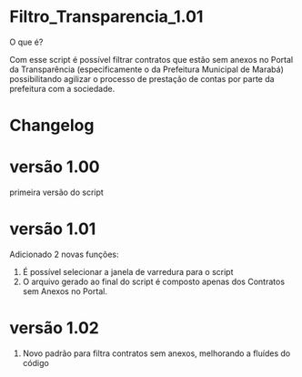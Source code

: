 # Filtro_Transparencia_1.01
O que é? 

Com esse script é possível filtrar contratos que estão sem anexos no Portal da Transparência (especificamente o da Prefeitura Municipal de Marabá) possibilitando agilizar o processo de prestação de contas por parte da prefeitura com a sociedade.

# Changelog
# versão 1.00
primeira versão do script

# versão 1.01
Adicionado 2 novas funções:
1) É possível selecionar a janela de varredura para o script
2) O arquivo gerado ao final do script é composto apenas dos Contratos sem Anexos no Portal.

# versão 1.02

1) Novo padrão para filtra contratos sem anexos, melhorando a fluídes do código

